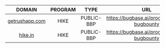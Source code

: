 | DOMAIN | PROGRAM | TYPE | URL |
| :----: | :----: | :----: | :----: |
| [getrushapp.com](https://api.subdomain.center/?domain=getrushapp.com) | HIKE | PUBLIC-BBP | https://bugbase.ai/programs/hike-bugbounty |
| [hike.in](https://api.subdomain.center/?domain=hike.in) | HIKE | PUBLIC-BBP | https://bugbase.ai/programs/hike-bugbounty |